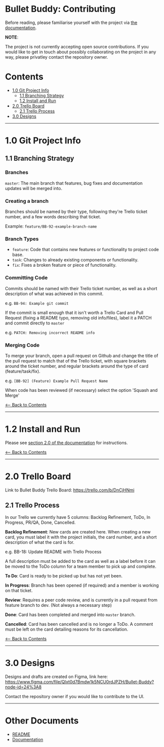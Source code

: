 # Bullet Buddy: Contributing

Before reading, please familiarise yourself with the project via [the
documentation](./DOCUMENTATION.md).

**NOTE**:

The project is not currently accepting open source contributions. If you would
like to get in touch about possibly collaborating on the project in any way,
please privatley contact the repository owner.


# Contents

- [1.0 Git Project Info](#10-git-project-info)
  - [1.1 Branching Strategy](#11-branching-strategy)
  - [1.2 Install and Run](#12-install-and-run)
- [2.0 Trello Board](#20-trello-board)
  - [2.1 Trello Process](#21-trello-process)
- [3.0 Designs](#30-designs)

---

# 1.0 Git Project Info

## 1.1 Branching Strategy

### Branches

`master`: The main branch that features, bug fixes and documentation updates
will be merged into.

### Creating a branch

Branches should be named by their type, following they're Trello ticket number,
and a few words describing that ticket.

Example: `feature/BB-92-example-branch-name`

### Branch Types

- `feature`: Code that contains new features or functionality to project code base.
- `task`: Changes to already existing components or functionality.
- `fix`: Fixes a broken feature or piece of functionality.

### Committing Code

Commits should be named with their Trello ticket number, as well as a short
description of what was achieved in this commit.

e.g. `BB-94: Example git commit`

If the commit is small enough that it isn't worth a Trello Card and Pull Request
(fixing a README typo, removing old info/files), label it a PATCH and commit 
directly to `master`

e.g. `PATCH: Removing incorrect README info`

### Merging Code

To merge your branch, open a pull request on Github and change the title of the
pull request to match that of the Trello ticket, with square brackets around the
ticket number, and regular brackets around the type of card (feature/task/fix).

e.g. `[BB-92] (Feature) Example Pull Request Name`

When code has been reviewed (if necessary) select the option 'Squash and Merge'

[<-- Back to Contents](#contents)

---

# 1.2 Install and Run

Please see [section 2.0 of the documentation](./DOCUMENTATION.md#20-install-and-run)
for instructions.

[<-- Back to Contents](#contents)

---

# 2.0 Trello Board

Link to Bullet Buddy Trello Board: https://trello.com/b/DnCjHNmi

## 2.1 Trello Process

In our Trello we currently have 5 columns: Backlog Refinement, ToDo, In
Progress, PR/QA, Done, Cancelled.

**Backlog Refinement**: New cards are created here. When creating a new card, you must label it with the
project initials, the card number, and a short description of what the card is
for.

e.g. BB-18: Update README with Trello Process

A full description must be added to the card as well as a label before it can be
moved to the ToDo column for a team member to pick up and complete.

**To Do**: Card is ready to be picked up but has not yet been.

**In Progress**: Branch has been opened (if required) and a member is working on that ticket.

**Review**: Requires a peer code review, and is currently in a  pull request from feature
branch to dev. (Not always a necessary step)

**Done**: Card has been completed and merged into `master` branch.

**Cancelled**: Card has been cancelled and is no longer a ToDo. A comment must
be left on the card detailing reasons for its cancellation.


[<-- Back to Contents](#contents)

---

# 3.0 Designs

Designs and drafts are created on Figma, link here:
https://www.figma.com/file/Qlxt0d7Bmdw1k5NCU0rdJPZH/Bullet-Buddy?node-id=24%3A8

Contact the repository owner if you would like to contribute to the UI.

---

# Other Documents

- [README](./README.md)
- [Documentation](DOCUMENTATION.md)
